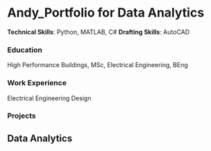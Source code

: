 # Andy_Portfolio for Data Analytics
**Technical Skills**: Python, MATLAB, C#
**Drafting Skills**: AutoCAD

### Education
High Performance Buildings, MSc, 
Electrical Engineering, BEng

### Work Experience 
Electrical Engineering Design

### Projects
Data Analytics
-
